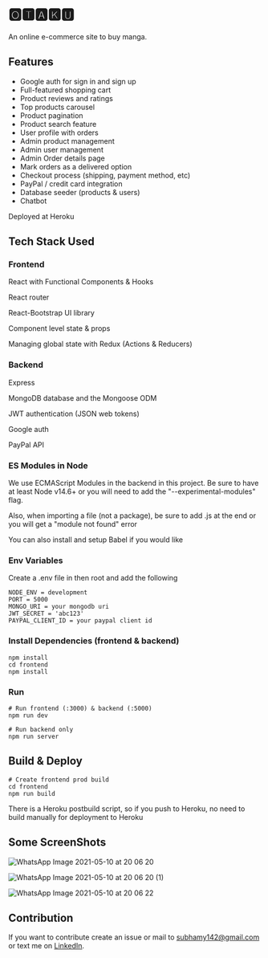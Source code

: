 # 🅾🆃🅰🅺🆄

An online e-commerce site to buy manga.


## Features

- Google auth for sign in and sign up
- Full-featured shopping cart
- Product reviews and ratings
- Top products carousel
- Product pagination
- Product search feature
- User profile with orders
- Admin product management
- Admin user management
- Admin Order details page
- Mark orders as a delivered option
- Checkout process (shipping, payment method, etc)
- PayPal / credit card integration
- Database seeder (products & users)
- Chatbot

Deployed at Heroku

## Tech Stack Used
### Frontend
React with Functional Components & Hooks

React router

React-Bootstrap UI library

Component level state & props

Managing global state with Redux (Actions & Reducers)

### Backend

Express

MongoDB database and the Mongoose ODM

JWT authentication (JSON web tokens)

Google auth

PayPal API


### ES Modules in Node

We use ECMAScript Modules in the backend in this project. Be sure to have at least Node v14.6+ or you will need to add the "--experimental-modules" flag.

Also, when importing a file (not a package), be sure to add .js at the end or you will get a "module not found" error

You can also install and setup Babel if you would like

### Env Variables

Create a .env file in then root and add the following

```
NODE_ENV = development
PORT = 5000
MONGO_URI = your mongodb uri
JWT_SECRET = 'abc123'
PAYPAL_CLIENT_ID = your paypal client id
```

### Install Dependencies (frontend & backend)

```
npm install
cd frontend
npm install
```

### Run

```
# Run frontend (:3000) & backend (:5000)
npm run dev

# Run backend only
npm run server
```

## Build & Deploy

```
# Create frontend prod build
cd frontend
npm run build
```

There is a Heroku postbuild script, so if you push to Heroku, no need to build manually for deployment to Heroku

## Some ScreenShots

![WhatsApp Image 2021-05-10 at 20 06 20](https://user-images.githubusercontent.com/64212940/117679122-9ddf4800-b1cd-11eb-98ec-36d48a1ac978.jpeg)

![WhatsApp Image 2021-05-10 at 20 06 20 (1)](https://user-images.githubusercontent.com/64212940/117678996-86a05a80-b1cd-11eb-806a-e3fc8bcb8d3a.jpeg)

![WhatsApp Image 2021-05-10 at 20 06 22](https://user-images.githubusercontent.com/64212940/117679188-acc5fa80-b1cd-11eb-9d47-7476e978956f.jpeg)

## Contribution

If you want to contribute create an issue or mail to [subhamy142@gmail.com](subhamy142@gmail.com) or text me on [LinkedIn](https://www.linkedin.com/in/subham-yadav-3493711a5/?originalSubdomain=in).
